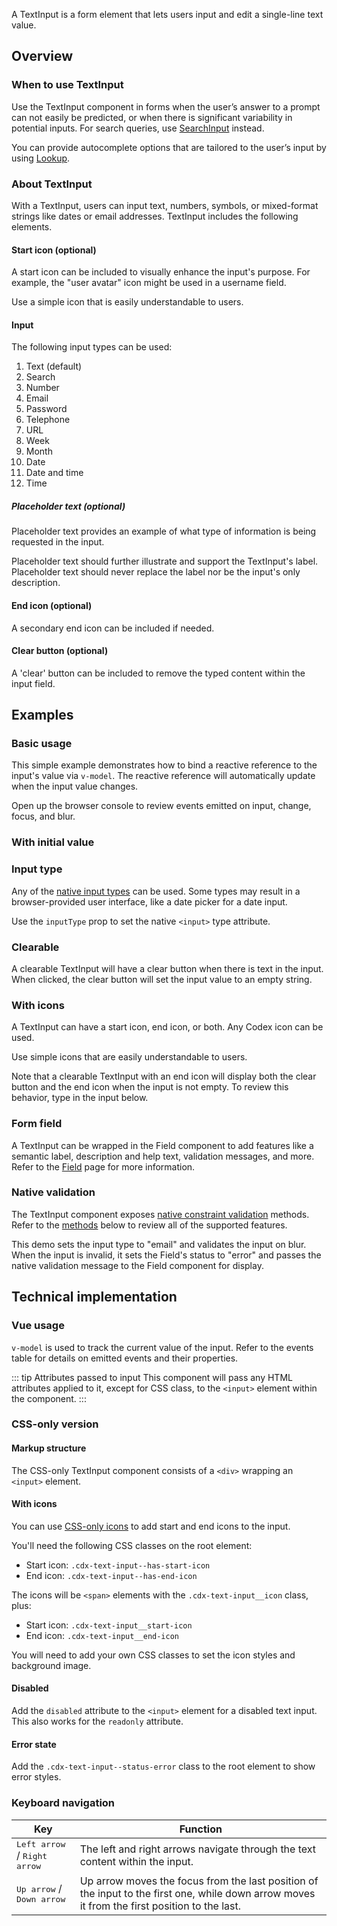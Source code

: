 <script setup>
import { CdxAccordion } from '@wikimedia/codex';
import { cdxIconSearch, cdxIconInfoFilled } from '@wikimedia/codex-icons';
import CdxDocsConfigurableGeneric from '@/../src/components/configurable-generic/ConfigurableGeneric.vue';
import TextInputBasic from '@/../component-demos/text-input/examples/TextInputBasic.vue';
import TextInputInitialValue from '@/../component-demos/text-input/examples/TextInputInitialValue.vue';
import TextInputDate from '@/../component-demos/text-input/examples/TextInputDate.vue';
import TextInputWithIcons from '@/../component-demos/text-input/examples/TextInputWithIcons.vue';
import TextInputWithClearable from '@/../component-demos/text-input/examples/TextInputWithClearable.vue';
import TextInputField from '@/../component-demos/text-input/examples/TextInputField.vue';
import TextInputNativeValidation from '@/../component-demos/text-input/examples/TextInputNativeValidation.vue';

const controlsConfig = [
	{
		name: 'startIcon',
		type: 'icon'
	},
	{
		name: 'endIcon',
		type: 'icon'
	},
	{
		name: 'clearable',
		type: 'boolean'
	},
	{
		name: 'inputType',
		type: 'select',
		menuItems: [
			{ value: 'text' },
			{ value: 'search' },
			{ value: 'number' },
			{ value: 'email' },
			{ value: 'password' },
			{ value: 'tel' },
			{ value: 'url' },
			{ value: 'week' },
			{ value: 'month' },
			{ value: 'date' },
			{ value: 'datetime-local' },
			{ value: 'time' }
		]
	},
	{
		name: 'status',
		type: 'radio',
		options: [ 'default', 'error' ],
	},
	{
		name: 'disabled',
		type: 'boolean'
	},
	{
		name: 'readonly',
		type: 'boolean'
	},
	{
		name: 'placeholder',
		type: 'text'
	}
];
</script>

A TextInput is a form element that lets users input and edit a single-line text value.

<cdx-demo-wrapper :controls-config="controlsConfig" :show-generated-code="true" generated-model-name="inputValue">
<template v-slot:demo="{ propValues }">
	<cdx-docs-configurable-generic v-bind="propValues" />
</template>
</cdx-demo-wrapper>

## Overview

### When to use TextInput

Use the TextInput component in forms when the user’s answer to a prompt can not easily be predicted,
or when there is significant variability in potential inputs. For search queries, use [SearchInput](./search-input.md) instead.

You can provide autocomplete options that are tailored to the user’s input by using
[Lookup](./lookup.md).

### About TextInput

With a TextInput, users can input text, numbers, symbols, or mixed-format strings like dates or
email addresses. TextInput includes the following elements.

#### Start icon (optional)

A start icon can be included to visually enhance the input's purpose. For example, the "user avatar"
icon might be used in a username field.

<cdx-demo-best-practices>
<cdx-demo-best-practice>Use a simple icon that is easily understandable to users.</cdx-demo-best-practice>
</cdx-demo-best-practices>

#### Input

The following input types can be used:

<div class="cdx-docs-multi-column cdx-docs-multi-columns-2">

1. Text (default)
2. Search
3. Number
4. Email
5. Password
6. Telephone
7. URL
8. Week
9. Month
10. Date
11. Date and time
12. Time

</div>

##### Placeholder text (optional)

Placeholder text provides an example of what type of information is being requested in the input.

<cdx-demo-best-practices>
<cdx-demo-best-practice>Placeholder text should further illustrate and support the TextInput's label.</cdx-demo-best-practice>
<cdx-demo-best-practice type="dont">Placeholder text should never replace the label nor be the input's only description.</cdx-demo-best-practice>
</cdx-demo-best-practices>

#### End icon (optional)

A secondary end icon can be included if needed.

#### Clear button (optional)

A 'clear' button can be included to remove the typed content within the input field.

## Examples

### Basic usage

<cdx-demo-wrapper>
<template v-slot:demo>
	<text-input-basic />
</template>

<template v-slot:code>

:::code-group

<<< @/../component-demos/text-input/examples/TextInputBasic.vue [NPM]

<<< @/../component-demos/text-input/examples-mw/TextInputBasic.vue [MediaWiki]

:::

</template>
</cdx-demo-wrapper>

<cdx-accordion>
<template #title>Developer notes</template>

This simple example demonstrates how to bind a reactive reference to the input's value via
`v-model`. The reactive reference will automatically update when the input value changes.

Open up the browser console to review events emitted on input, change, focus, and blur.

</cdx-accordion>

### With initial value

<cdx-demo-wrapper :force-reset="true">
<template v-slot:demo>
	<text-input-initial-value />
</template>

<template v-slot:code>

:::code-group

<<< @/../component-demos/text-input/examples/TextInputInitialValue.vue [NPM]

<<< @/../component-demos/text-input/examples-mw/TextInputInitialValue.vue [MediaWiki]

:::

</template>
</cdx-demo-wrapper>

### Input type

Any of the [native input
types](https://developer.mozilla.org/en-US/docs/Web/HTML/Element/input#input_types) can be used.
Some types may result in a browser-provided user interface, like a date picker for a date input.

<cdx-demo-wrapper>
<template v-slot:demo>
	<text-input-date />
</template>

<template v-slot:code>

:::code-group

<<< @/../component-demos/text-input/examples/TextInputDate.vue [NPM]

<<< @/../component-demos/text-input/examples-mw/TextInputDate.vue [MediaWiki]

:::

</template>
</cdx-demo-wrapper>

<cdx-accordion>
<template #title>Developer notes</template>

Use the `inputType` prop to set the native `<input>` type attribute.

</cdx-accordion>

### Clearable

A clearable TextInput will have a clear button when there is text in the input. When clicked, the
clear button will set the input value to an empty string.

<cdx-demo-wrapper>
<template v-slot:demo>
	<text-input-with-clearable />
</template>

<template v-slot:code>

:::code-group

<<< @/../component-demos/text-input/examples/TextInputWithClearable.vue [NPM]

<<< @/../component-demos/text-input/examples-mw/TextInputWithClearable.vue [MediaWiki]

:::

</template>
</cdx-demo-wrapper>

### With icons

A TextInput can have a start icon, end icon, or both. Any Codex icon can be used.

<cdx-demo-best-practices>
<cdx-demo-best-practice>Use simple icons that are easily understandable to users.</cdx-demo-best-practice>
</cdx-demo-best-practices>

Note that a clearable TextInput with an end icon will display both the clear button and the
end icon when the input is not empty. To review this behavior, type in the input below.

<cdx-demo-wrapper>
<template v-slot:demo>
	<text-input-with-icons />
</template>

<template v-slot:code>

:::code-group

<<< @/../component-demos/text-input/examples/TextInputWithIcons.vue [NPM]

<<< @/../component-demos/text-input/examples-mw/TextInputWithIcons.vue [MediaWiki]

:::

</template>
</cdx-demo-wrapper>

### Form field

A TextInput can be wrapped in the Field component to add features like a semantic label, description
and help text, validation messages, and more. Refer to the [Field](./field.md) page for more
information.

<cdx-demo-wrapper>
<template v-slot:demo>
	<text-input-field />
</template>

<template v-slot:code>

:::code-group

<<< @/../component-demos/text-input/examples/TextInputField.vue [NPM]

<<< @/../component-demos/text-input/examples-mw/TextInputField.vue [MediaWiki]

:::

</template>
</cdx-demo-wrapper>

### Native validation

The TextInput component exposes [native constraint validation](https://developer.mozilla.org/en-US/docs/Web/HTML/Constraint_validation)
methods. Refer to the [methods](#methods) below to review all of the supported features.

This demo sets the input type to "email" and validates the input on blur. When the input is invalid,
it sets the Field's status to "error" and passes the native validation message to the Field
component for display.

<cdx-demo-wrapper>
<template v-slot:demo>
	<text-input-native-validation />
</template>

<template v-slot:code>

:::code-group

<<< @/../component-demos/text-input/examples/TextInputNativeValidation.vue [NPM]

<<< @/../component-demos/text-input/examples-mw/TextInputNativeValidation.vue [MediaWiki]

:::

</template>
</cdx-demo-wrapper>

## Technical implementation

### Vue usage

`v-model` is used to track the current value of the input. Refer to the events table for details on
emitted events and their properties.

::: tip Attributes passed to input
This component will pass any HTML attributes applied to it, except for CSS class, to the `<input>` element within the component.
:::

### CSS-only version

#### Markup structure

The CSS-only TextInput component consists of a `<div>` wrapping an `<input>` element.

<cdx-demo-wrapper>
<template v-slot:demo>
	<div class="cdx-text-input">
		<input class="cdx-text-input__input" type="text" placeholder="Start typing...">
	</div>
</template>
<template v-slot:code>

```html
<!-- Wrapper `<div>` element. -->
<div class="cdx-text-input">
	<!-- Input element with CSS class and attributes. -->
	<input class="cdx-text-input__input" type="text" placeholder="Start typing...">
</div>
```

</template>
</cdx-demo-wrapper>

#### With icons

You can use [CSS-only icons](./icon.md#css-only-version) to add start and end icons to the input.

You'll need the following CSS classes on the root element:
- Start icon: `.cdx-text-input--has-start-icon`
- End icon: `.cdx-text-input--has-end-icon`

The icons will be `<span>` elements with the `.cdx-text-input__icon` class, plus:
- Start icon: `.cdx-text-input__start-icon`
- End icon: `.cdx-text-input__end-icon`

You will need to add your own CSS classes to set the icon styles and background image.

<cdx-demo-wrapper>
<template v-slot:demo>
	<div class="cdx-text-input cdx-text-input--has-start-icon cdx-text-input--has-end-icon">
		<input class="cdx-text-input__input" type="text">
		<span class="cdx-text-input__icon cdx-text-input__start-icon cdx-demo-css-icon--search"></span>
		<span class="cdx-text-input__icon cdx-text-input__end-icon cdx-demo-css-icon--info-filled"></span>
	</div>
</template>
<template v-slot:code>

```html
<div class="cdx-text-input cdx-text-input--has-start-icon cdx-text-input--has-end-icon">
	<input class="cdx-text-input__input" type="text">
	<span class="cdx-text-input__icon cdx-text-input__start-icon cdx-demo-css-icon--search"></span>
	<span class="cdx-text-input__icon cdx-text-input__end-icon cdx-demo-css-icon--info-filled"></span>
</div>
```

:::code-group

```less [NPM]
// Note: you must import the design tokens before importing the css-icon mixin
@import ( reference ) '@wikimedia/codex-design-tokens/theme-wikimedia-ui.less';
@import ( reference ) '@wikimedia/codex/mixins/css-icon.less';

.cdx-demo-css-icon {
	&--search {
		.cdx-mixin-css-icon( @cdx-icon-search );
	}

	&--info-filled {
		.cdx-mixin-css-icon( @cdx-icon-info-filled );
	}
}
```

```less [MediaWiki]
@import 'mediawiki.skin.variables.less';

.cdx-demo-css-icon {
	&--search {
		.cdx-mixin-css-icon( @cdx-icon-search );
	}

	&--info-filled {
		.cdx-mixin-css-icon( @cdx-icon-info-filled );
	}
}
```

:::

</template>
</cdx-demo-wrapper>

#### Disabled

Add the `disabled` attribute to the `<input>` element for a disabled text input. This also works
for the `readonly` attribute.

<cdx-demo-wrapper>
<template v-slot:demo>
	<div class="cdx-text-input cdx-text-input--has-start-icon cdx-text-input--has-end-icon">
		<input class="cdx-text-input__input" type="text" placeholder="Start typing..." disabled>
		<span class="cdx-text-input__icon cdx-text-input__start-icon cdx-demo-css-icon--search"></span>
		<span class="cdx-text-input__icon cdx-text-input__end-icon cdx-demo-css-icon--info-filled"></span>
	</div>
</template>
<template v-slot:code>

```html
<div class="cdx-text-input cdx-text-input--has-start-icon cdx-text-input--has-end-icon">
	<input class="cdx-text-input__input" type="text" placeholder="Start typing..." disabled>
	<span class="cdx-text-input__icon cdx-text-input__start-icon cdx-demo-css-icon--search"></span>
	<span class="cdx-text-input__icon cdx-text-input__end-icon cdx-demo-css-icon--info-filled"></span>
</div>
```

:::code-group

```less [NPM]
// Note: you must import the design tokens before importing the css-icon mixin
@import ( reference ) '@wikimedia/codex-design-tokens/theme-wikimedia-ui.less';
@import ( reference ) '@wikimedia/codex/mixins/css-icon.less';

.cdx-demo-css-icon {
	&--search {
		.cdx-mixin-css-icon( @cdx-icon-search );
	}

	&--info-filled {
		.cdx-mixin-css-icon( @cdx-icon-info-filled );
	}
}
```

```less [MediaWiki]
@import 'mediawiki.skin.variables.less';

.cdx-demo-css-icon {
	&--search {
		.cdx-mixin-css-icon( @cdx-icon-search );
	}

	&--info-filled {
		.cdx-mixin-css-icon( @cdx-icon-info-filled );
	}
}
```

:::

</template>
</cdx-demo-wrapper>

#### Error state

Add the `.cdx-text-input--status-error` class to the root element to show error styles.

<cdx-demo-wrapper>
<template v-slot:demo>
	<div class="cdx-text-input cdx-text-input--status-error">
		<input class="cdx-text-input__input" type="text" value="Something's wrong">
	</div>
</template>
<template v-slot:code>

```html
<div class="cdx-text-input cdx-text-input--status-error">
	<input class="cdx-text-input__input" type="text" value="Something's wrong">
</div>
```

</template>
</cdx-demo-wrapper>

<style lang="less" scoped>
@import ( reference ) '@wikimedia/codex-design-tokens/theme-wikimedia-ui.less';
@import ( reference ) '@wikimedia/codex/mixins/css-icon.less';

.cdx-demo-css-icon {
	&--search {
		.cdx-mixin-css-icon( @cdx-icon-search );
	}

	&--info-filled {
		.cdx-mixin-css-icon( @cdx-icon-info-filled );
	}
}
</style>

### Keyboard navigation

| Key | Function |
| -- | -- |
| <kbd>Left arrow</kbd> / <kbd>Right arrow</kbd> | The left and right arrows navigate through the text content within the input. |
| <kbd>Up arrow</kbd> / <kbd>Down arrow</kbd> | Up arrow moves the focus from the last position of the input to the first one, while down arrow moves it from the first position to the last. |
